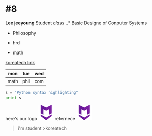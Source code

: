  #8 
======

**Lee jeeyoung**
Student
_class_
..* Basic Designe of Conputer Systems
* Philosophy
- ~~hrd~~
+ math

[koreatech link](www.koreatech.ac.kr)

|mon |tue |wed |
|----|----|----|
|math|phil|com |


```python
s = "Python syntax highlighting"
print s
```

here's our logo
![alt text](https://github.com/adam-p/markdown-here/raw/master/src/common/images/icon48.png "Logo Title Text 1")
refernece
![alt text][logo]

[logo]: https://github.com/adam-p/markdown-here/raw/master/src/common/images/icon48.png "Logo Title Text 2"
>i'm student >koreatech

